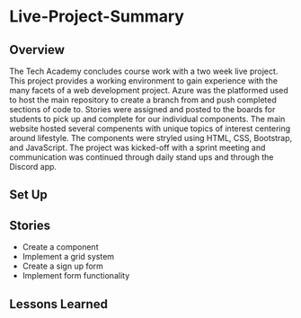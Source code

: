 # Live-Project-Summary

## Overview

The Tech Academy concludes course work with a two week live project. This project provides a working environment to gain experience with the many facets of a web development project. Azure was the platformed used to host the main repository to create a branch from and push completed sections of code to. Stories were assigned and posted to the boards for students to pick up and complete for our individual components. The main website hosted several compenents with unique topics of interest centering around lifestyle. The components were stryled using HTML, CSS, Bootstrap, and JavaScript. The project was kicked-off with a sprint meeting and communication was continued through daily stand ups and through the Discord app. 

## Set Up

## Stories
- Create a component
- Implement a grid system
- Create a sign up form
- Implement form functionality

## Lessons Learned

